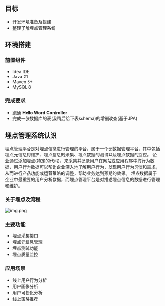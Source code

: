 ## 目标
- 开发环境准备及搭建
- 整理了解埋点管理系统

## 环境搭建
### 前置组件
- Idea IDE
- Java 21
- Maven 3+
- MySQL 8
### 完成要求
- 跑通 **Hello Word Controller** 
- 完成一张数据库的表(我稍后给下表schema)的增删改查(基于JPA)

## 埋点管理系统认识
埋点管理平台是对埋点信息进行管理的平台，属于一个元数据管理平台，其中包括埋点元信息的维护、埋点信息的采集、埋点数据的测试以及埋点数据的监控。
企业通过添加埋点(特定的代码)，来采集并记录用户在网站或应用程序中的行为数据，用户行为数据可以帮助企业深入地了解用户行为，发现用户行为习惯和需求，从而进行产品功能或运营策略的调整，帮助业务达到预期的效果。
埋点数据属于企业中最重要的用户分析数据，而埋点管理平台是对描述埋点信息的数据进行管理和维护。

### 关于埋点及流程
![img.png](关于埋点及流程脑图.png)

### 主要功能
- 埋点采集接口
- 埋点元信息管理
- 埋点测试功能
- 埋点质量监控
### 应用场景
- 线上用户行为分析
- 用户画像分析
- 用户可视化分析
- 线上策略推荐


